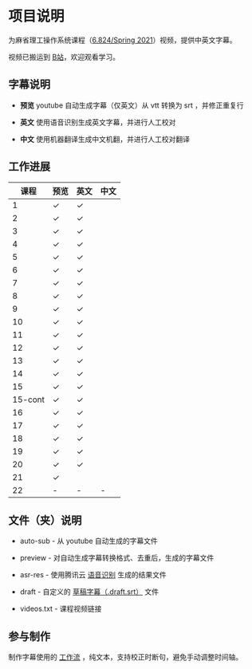 # 项目说明

为麻省理工操作系统课程（[6.824/Spring 2021](https://pdos.csail.mit.edu/6.824/schedule.html)）视频，提供中英文字幕。

视频已搬运到 [B站](https://www.bilibili.com/video/BV16f4y1z7kn/)，欢迎观看学习。

## 字幕说明

- **预览** youtube 自动生成字幕（仅英文）从 vtt 转换为 srt ，并修正重复行

- **英文** 使用语音识别生成英文字幕，并进行人工校对

- **中文** 使用机器翻译生成中文机翻，并进行人工校对翻译

## 工作进展

| 课程    | 预览    | 英文    | 中文 |
|---------|---------|---------|------|
| 1       | &check; | &check; |      |
| 2       | &check; | &check; |      |
| 3       | &check; | &check; |      |
| 4       | &check; | &check; |      |
| 5       | &check; | &check; |      |
| 6       | &check; | &check; |      |
| 7       | &check; | &check; |      |
| 8       | &check; | &check; |      |
| 9       | &check; | &check; |      |
| 10      | &check; | &check; |      |
| 11      | &check; | &check; |      |
| 12      | &check; | &check; |      |
| 13      | &check; | &check; |      |
| 14      | &check; | &check; |      |
| 15      | &check; | &check; |      |
| 15-cont | &check; | &check; |      |
| 16      | &check; | &check; |      |
| 17      | &check; | &check; |      |
| 18      | &check; | &check; |      |
| 19      | &check; | &check; |      |
| 20      | &check; | &check; |      |
| 21      | &check; |         |      |
| 22      | -       | -       | -    |

## 文件（夹）说明

- auto-sub - 从 youtube 自动生成的字幕文件

- preview - 对自动生成字幕转换格式、去重后，生成的字幕文件

- asr-res - 使用腾讯云 [语音识别](https://cloud.tencent.com/document/product/1093/37139) 生成的结果文件

- draft - 自定义的 [草稿字幕（.draft.srt）](https://github.com/mayf09/subtitle-tools/blob/develop/draft.srt.md) 文件

- videos.txt - 课程视频链接

## 参与制作

制作字幕使用的 [工作流](https://github.com/mayf09/subtitle-tools/blob/develop/example/README.md) ，纯文本，支持校正时断句，避免手动调整时间轴。

